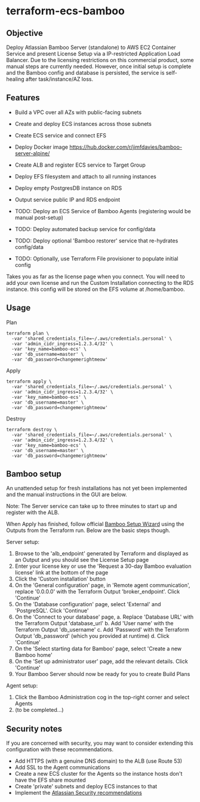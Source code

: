 terraform-ecs-bamboo
====================

## Objective
Deploy Atlassian Bamboo Server (standalone) to AWS EC2 Container Service and present License Setup via a IP-restricted Application Load Balancer.
Due to the licensing restrictions on this commercial product, some manual steps are currently needed.
However, once initial setup is complete and the Bamboo config and database is persisted, the service is self-healing after task/instance/AZ loss.

## Features
- Build a VPC over all AZs with public-facing subnets
- Create and deploy ECS instances across those subnets
- Create ECS service and connect EFS
- Deploy Docker image https://hub.docker.com/r/jimfdavies/bamboo-server-alpine/
- Create ALB and register ECS service to Target Group
- Deploy EFS filesystem and attach to all running instances
- Deploy empty PostgresDB instance on RDS
- Output service public IP and RDS endpoint

- TODO: Deploy an ECS Service of Bamboo Agents (registering would be manual post-setup)
- TODO: Deploy automated backup service for config/data
- TODO: Deploy optional 'Bamboo restorer' service that re-hydrates config/data
- TODO: Optionally, use Terraform File provisioner to populate initial config

Takes you as far as the license page when you connect. You will need to add your own license and run the Custom Installation connecting to the RDS instance.
this config will be stored on the EFS volume at /home/bamboo.

## Usage

Plan
```
terraform plan \
  -var 'shared_credentials_file=~/.aws/credentials.personal' \
  -var 'admin_cidr_ingress=1.2.3.4/32' \
  -var 'key_name=bamboo-ecs' \
  -var 'db_username=master' \
  -var 'db_password=changemerightmeow'
```
Apply
```
terraform apply \
  -var 'shared_credentials_file=~/.aws/credentials.personal' \
  -var 'admin_cidr_ingress=1.2.3.4/32' \
  -var 'key_name=bamboo-ecs' \
  -var 'db_username=master' \
  -var 'db_password=changemerightmeow'
```
Destroy
```
terraform destroy \
  -var 'shared_credentials_file=~/.aws/credentials.personal' \
  -var 'admin_cidr_ingress=1.2.3.4/32' \
  -var 'key_name=bamboo-ecs' \
  -var 'db_username=master' \
  -var 'db_password=changemerightmeow'
```

## Bamboo setup

An unattended setup for fresh installations has not yet been implemented and the manual instructions in the GUI are below.

Note: The Server service can take up to three minutes to start up and register with the ALB.

When Apply has finished, follow official [Bamboo Setup Wizard](https://confluence.atlassian.com/bamboo/running-the-setup-wizard-289276851.html) using the Outputs from the Terraform run. Below are the basic steps though.

Server setup:
1. Browse to the 'alb_endpoint' generated by Terraform and displayed as an Output and you should see the License Setup page
2. Enter your license key or use the 'Request a 30-day Bamboo evaluation license' link at the bottom of the page
3. Click the 'Custom installation' button
4. On the 'General configuration' page, in 'Remote agent communication', replace '0.0.0.0' with the Terraform Output 'broker_endpoint'. Click 'Continue'
5. On the 'Database configuration' page, select 'External' and 'PostgreSQL'. Click 'Continue'
6. On the 'Connect to your database' page,
  a. Replace 'Database URL' with the Terraform Output 'database_url'
  b. Add 'User name' with the Terraform Output 'db_username'
  c. Add 'Password' with the Terraform Output 'db_password' (which you provided at runtime)
  d. Click 'Continue'
7. On the 'Select starting data for Bamboo' page, select 'Create a new Bamboo home'
8. On the 'Set up administrator user' page, add the relevant details. Click 'Continue'
9. Your Bamboo Server should now be ready for you to create Build Plans

Agent setup:
1. Click the Bamboo Administration cog in the top-right corner and select Agents
2. (to be completed...)


## Security notes

If you are concerned with security, you may want to consider extending this configuration with these recommendations.

- Add HTTPS (with a genuine DNS domain) to the ALB (use Route 53)
- Add SSL to the Agent communications
- Create a new ECS cluster for the Agents so the instance hosts don't have the EFS share mounted
- Create 'private' subnets and deploy ECS instances to that
- Implement the [Atlassian Security recommendations](https://confluence.atlassian.com/bamboo/security-289277194.html)

